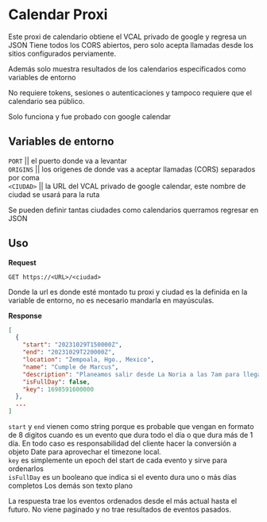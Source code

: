 Calendar Proxi
==============

Este proxi de calendario obtiene el VCAL privado de google y regresa un JSON
Tiene todos los CORS abiertos, pero solo acepta llamadas desde los sitios
configurados perviamente.

Además solo muestra resultados de los calendarios especificados como variables
de entorno

No requiere tokens, sesiones o autenticaciones y tampoco requiere que el calendario sea público.

Solo funciona y fue probado con google calendar

## Variables de entorno

`PORT` || el puerto donde va a levantar  
`ORIGINS` || los origenes de donde vas a aceptar llamadas (CORS) separados por coma  
`<CIUDAD>` || la URL del VCAL privado de google calendar, este nombre de ciudad se usará para la ruta

Se pueden definir tantas ciudades como calendarios querramos regresar en JSON


## Uso
**Request**
```
GET https://<URL>/<ciudad>
```
Donde la url es donde esté montado tu proxi y ciudad es la definida en la variable de entorno, no es necesario mandarla en mayúsculas.

**Response**
```json
[
  {
    "start": "20231029T150000Z",
    "end": "20231029T220000Z",
    "location": "Zempoala, Hgo., Mexico",
    "name": "Cumple de Marcus",
    "description": "Planeamos salir desde La Noria a las 7am para llegar 10am a Zempoala. El regreso es a las 4pm para llegar 7pm a Qro.",
    "isFullDay": false,
    "key": 1698591600000
  },
  ...
]
```
`start` y `end` vienen como string porque es probable que vengan en formato de 8 digitos cuando es un evento que dura todo el día o que dura más de 1 día. En todo caso es responsabilidad del cliente hacer la conversión a objeto Date para aprovechar el timezone local.  
`key` es simplemente un epoch del start de cada evento y sirve para ordenarlos  
`isFullDay` es un booleano que indica si el evento dura uno o más días completos
Los demás son texto plano

La respuesta trae los eventos ordenados desde el más actual hasta el futuro. No viene paginado y no trae resultados de eventos pasados.
